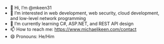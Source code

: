 - 👋 Hi, I’m @mkeen31
- 👀 I’m interested in web development, web security, cloud development, and low-level network programming
- 🌱 I’m currently learning C#, ASP.NET, and REST API design
- 📫 How to reach me: https://www.michaeljkeen.com/contact
- 😄 Pronouns: He/Him

<!---
mkeen31/mkeen31 is a ✨ special ✨ repository because its `README.md` (this file) appears on your GitHub profile.
You can click the Preview link to take a look at your changes.
--->

